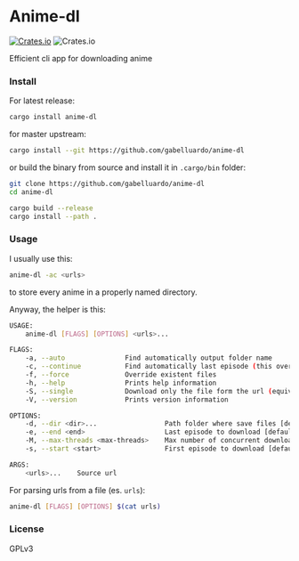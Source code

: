# Anime-dl

[![Crates.io](https://img.shields.io/crates/v/anime-dl?color=orange)](https://crates.io/crates/anime-dl)
![Crates.io](https://img.shields.io/crates/l/anime-dl)

Efficient cli app for downloading anime

### Install

For latest release:

```sh
cargo install anime-dl
```

for master upstream:

```sh
cargo install --git https://github.com/gabelluardo/anime-dl
```


or build the binary from source and install it in `.cargo/bin` folder:

```sh
git clone https://github.com/gabelluardo/anime-dl
cd anime-dl

cargo build --release
cargo install --path .
```

### Usage

I usually use this:
```sh
anime-dl -ac <urls>
```
to store every anime in a properly named directory.

Anyway, the helper is this: 

```sh
USAGE:
    anime-dl [FLAGS] [OPTIONS] <urls>...

FLAGS:
    -a, --auto               Find automatically output folder name
    -c, --continue           Find automatically last episode (this overrides `-e` option)
    -f, --force              Override existent files
    -h, --help               Prints help information
    -S, --single             Download only the file form the url (equivalent to `curl -O <url>`)
    -V, --version            Prints version information

OPTIONS:
    -d, --dir <dir>...                 Path folder where save files [default: .]
    -e, --end <end>                    Last episode to download [default: 0]
    -M, --max-threads <max-threads>    Max number of concurrent downloads [default: 32]
    -s, --start <start>                First episode to download [default: 1]

ARGS:
    <urls>...    Source url
```

For parsing urls from a file (es. `urls`):

```sh
anime-dl [FLAGS] [OPTIONS] $(cat urls)
```

### License

GPLv3
